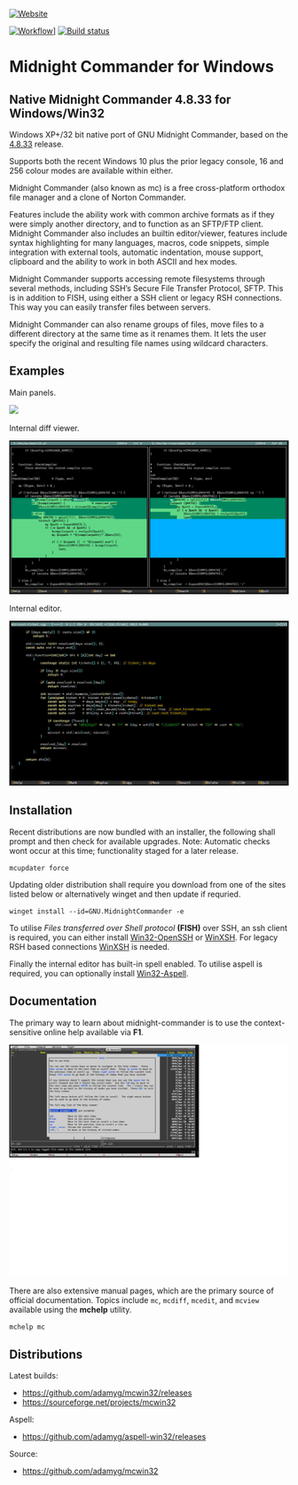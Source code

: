 [![Website](https://img.shields.io/badge/View-Website-blue)](https://sourceforge.net/projects/mcwin32/)

[![Workflow](https://github.com/adamyg/mcwin32/actions/workflows/build.yml/badge.svg)](https://github.com/adamyg/mcwin32/actions)]
[![Build status](https://ci.appveyor.com/api/projects/status/4ckxapbwc3mt66x6?svg=true&passingText=MSVC%20Passing&failingText=MSVC%20Failing&pendingText=MSVC%20Pending)](https://ci.appveyor.com/project/adamyg/mcwin32-msvc)

# Midnight Commander for Windows

## Native Midnight Commander 4.8.33 for Windows/Win32

Windows XP+/32 bit native port of GNU Midnight Commander, based on the [4.8.33](https://midnight-commander.org/wiki/NEWS-4.8.33) release.

Supports both the recent Windows 10 plus the prior legacy console, 16 and 256 colour modes are available within either.

Midnight Commander (also known as mc) is a free cross-platform orthodox file manager and a clone of Norton Commander.

Features include the ability work with common archive formats as if they were simply another directory, and to function as an SFTP/FTP client.
Midnight Commander also includes an builtin editor/viewer, features include syntax highlighting for many languages, macros, code snippets, 
simple integration with external tools, automatic indentation, mouse support, clipboard and the ability to work in both ASCII and hex modes.

Midnight Commander supports accessing remote filesystems through several methods, including SSH’s Secure File Transfer Protocol, SFTP. 
This is in addition to FISH, using either a SSH client or legacy RSH connections. This way you can easily transfer files between servers.

Midnight Commander can also rename groups of files, move files to a different directory at the same time as it renames them. 
It lets the user specify the original and resulting file names using wildcard characters.


## Examples

Main panels.

![](https://github.com/adamyg/mcwin32/blob/master/mcwin32/art/sample03.png?raw=true)

Internal diff viewer.

![](https://github.com/adamyg/mcwin32/blob/master/mcwin32/art/sample04.png?raw=true)

Internal editor.

![](https://github.com/adamyg/mcwin32/blob/master/mcwin32/art/sample05.png?raw=true)

## Installation

Recent distributions are now bundled with an installer, the following shall prompt and then check for available upgrades.
Note: Automatic checks wont occur at this time; functionality staged for a later release.

```
mcupdater force
```

Updating older distribution shall require you download from one of the sites listed below or alternatively winget and then update if requried.

```
winget install --id=GNU.MidnightCommander -e
```

To utilise *Files transferred over Shell protocol* **(FISH)** over SSH, an ssh client is required, you can either install [Win32-OpenSSH](https://github.com/powershell/Win32-OpenSSH) or [WinXSH](https://github.com/adamyg/winxsh).  For legacy RSH based connections [WinXSH](https://github.com/adamyg/winxsh) is needed.

Finally the internal editor has built-in spell enabled. To utilise aspell is required, you can optionally install [Win32-Aspell](https://github.com/adamyg/aspell-win32).

## Documentation

The primary way to learn about midnight-commander is to use the context-sensitive online help available via **F1**.

![](https://github.com/adamyg/mcwin32/blob/master/mcwin32/art/sample06.png?raw=true)

There are also extensive manual pages, which are the primary source of official documentation.
Topics include ``mc``, ``mcdiff``, ``mcedit``, and ``mcview`` available using the **mchelp** utility.

```
mchelp mc
```

## Distributions

Latest builds:

   * https://github.com/adamyg/mcwin32/releases
   * https://sourceforge.net/projects/mcwin32

Aspell:

   * https://github.com/adamyg/aspell-win32/releases

Source:

   * https://github.com/adamyg/mcwin32

